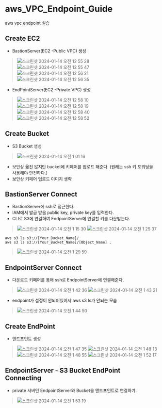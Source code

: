 # aws_VPC_Endpoint_Guide
aws vpc endpoint 실습

## Create EC2
- BastionServer(EC2 -Public VPC) 생성
> ![스크린샷 2024-01-14 오전 12 55 28](https://github.com/hanmin0512/aws_VPC_Endpoint_Guide/assets/37041208/6d06e2ba-87b2-47e2-a5c6-68d45f0f11ea)
> ![스크린샷 2024-01-14 오전 12 55 47](https://github.com/hanmin0512/aws_VPC_Endpoint_Guide/assets/37041208/d39461f7-0959-4dbc-8adc-cb85fed0a935)
> ![스크린샷 2024-01-14 오전 12 56 21](https://github.com/hanmin0512/aws_VPC_Endpoint_Guide/assets/37041208/869d4122-2fb7-4bdd-8154-be435ae9cb45)
> ![스크린샷 2024-01-14 오전 12 56 35](https://github.com/hanmin0512/aws_VPC_Endpoint_Guide/assets/37041208/d0396ca7-2112-4566-8ce5-0498581db881)

- EndPointServer(EC2 -Private VPC) 생성
> ![스크린샷 2024-01-14 오전 12 58 10](https://github.com/hanmin0512/aws_VPC_Endpoint_Guide/assets/37041208/bfc24cfc-f6b7-4f6c-9734-ff167794ae8a)
> ![스크린샷 2024-01-14 오전 12 58 19](https://github.com/hanmin0512/aws_VPC_Endpoint_Guide/assets/37041208/77c72e18-3c49-4773-bc47-3756e3d9c222)
> ![스크린샷 2024-01-14 오전 12 58 40](https://github.com/hanmin0512/aws_VPC_Endpoint_Guide/assets/37041208/6a5a9bfd-40e1-4ecf-b171-8f63c20e208f)
> ![스크린샷 2024-01-14 오전 12 58 52](https://github.com/hanmin0512/aws_VPC_Endpoint_Guide/assets/37041208/c29af013-680c-4c88-a04c-4de2e8820786)

## Create Bucket
- S3 Bucket 생성
> ![스크린샷 2024-01-14 오전 1 01 16](https://github.com/hanmin0512/aws_VPC_Endpoint_Guide/assets/37041208/5bedff6a-a3dc-40e2-9761-b0bd1c11e37b)

- 보안상 옳진 않지만 bucket에 키페어를 업로드 해준다. (원래는 ssh 키 포워딩을 사용해야 안전하다.)
- 보안상 키페어 업로드 이미지 생략

## BastionServer Connect
- BastionServer에 ssh로 접근한다.
- IAM에서 발급 받음 public key, private key를 입력한다.
- CLI로 S3에 연결하여 EndpointServer에 연결할 키를 다운받는다.

> ![스크린샷 2024-01-14 오전 1 15 30](https://github.com/hanmin0512/aws_VPC_Endpoint_Guide/assets/37041208/2d03b00f-7316-497b-a852-2148c395b60c)
> ![스크린샷 2024-01-14 오전 1 25 37](https://github.com/hanmin0512/aws_VPC_Endpoint_Guide/assets/37041208/045dca41-3f34-4720-826a-13e705690cb6)

```
aws s3 ls s3://[Your_Bucket_Name]/
aws s3 ls s3://[Your_Bucket_Name]/[Object_Name] .
```
> ![스크린샷 2024-01-14 오전 1 29 59](https://github.com/hanmin0512/aws_VPC_Endpoint_Guide/assets/37041208/e2a3081b-42e7-494d-a0c9-07eed2ac51c2)

## EndpointServer Connect
- 다운로드 키페어를 통해 ssh로 EndpointServer에 연결해준다.
> ![스크린샷 2024-01-14 오전 1 42 36](https://github.com/hanmin0512/aws_VPC_Endpoint_Guide/assets/37041208/a7afb473-8e8d-4ccb-8329-f39672625c35)
> ![스크린샷 2024-01-14 오전 1 43 21](https://github.com/hanmin0512/aws_VPC_Endpoint_Guide/assets/37041208/84f2c80f-bb57-4eb9-baed-4f59ca9ac4fc)
- endpoint가 설정이 안되어있어서 aws s3 ls가 안되는 모습 
> ![스크린샷 2024-01-14 오전 1 44 50](https://github.com/hanmin0512/aws_VPC_Endpoint_Guide/assets/37041208/be553054-7ba6-4541-a2c9-3fa2e3caf96a) 

## Create EndPoint
- 앤드포인트 생성
> ![스크린샷 2024-01-14 오전 1 47 35](https://github.com/hanmin0512/aws_VPC_Endpoint_Guide/assets/37041208/f0b2f331-629e-44fc-895a-18e23ec93638)
> ![스크린샷 2024-01-14 오전 1 48 13](https://github.com/hanmin0512/aws_VPC_Endpoint_Guide/assets/37041208/000ba1a1-1dc4-4c3d-b57e-416d3e22b583)
> ![스크린샷 2024-01-14 오전 1 48 55](https://github.com/hanmin0512/aws_VPC_Endpoint_Guide/assets/37041208/90ca1c21-2ef8-4155-ad93-6521c6daf38a)
> ![스크린샷 2024-01-14 오전 1 52 17](https://github.com/hanmin0512/aws_VPC_Endpoint_Guide/assets/37041208/72a7f86a-fec1-4148-a522-8104ca99ce55)

## EndpointServer - S3 Bucket EndPoint Connecting
- private 서버인 EndpointServer와 Bucket을 앤드포인트로 연결하기.
> ![스크린샷 2024-01-14 오전 1 53 19](https://github.com/hanmin0512/aws_VPC_Endpoint_Guide/assets/37041208/56849b54-f74a-4bf9-b58a-76ed5e00575b)





